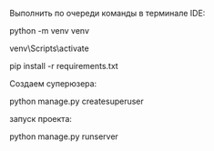 Выполнить по очереди команды в терминале IDE:

python -m venv venv

venv\Scripts\activate

pip install -r requirements.txt

Создаем суперюзера:

python manage.py createsuperuser

запуск проекта:

python manage.py runserver

